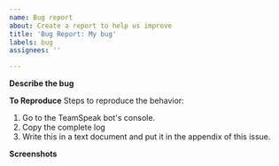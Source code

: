 ```yaml
---
name: Bug report
about: Create a report to help us improve
title: 'Bug Report: My bug'
labels: bug
assignees: ''

---
```


**Describe the bug**

**To Reproduce**
Steps to reproduce the behavior:
1. Go to the TeamSpeak bot's console.
2. Copy the complete log
3. Write this in a text document and put it in the appendix of this issue.

**Screenshots**

